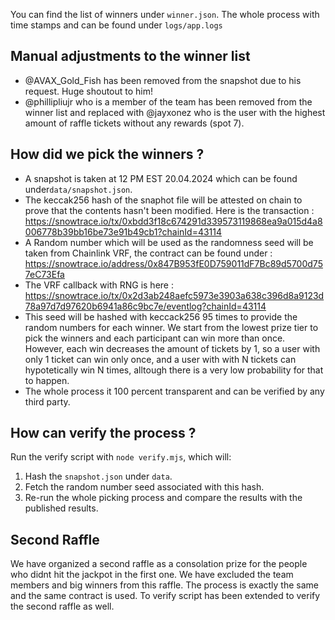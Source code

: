 You can find the list of winners under `winner.json`. The whole process with time stamps and can be found under `logs/app.logs`

## Manual adjustments to the winner list
* @AVAX_Gold_Fish has been removed from the snapshot due to his request. Huge shoutout to him!
* @phillipliujr who is a member of the team has been removed from the winner list and replaced with @jayxonez who is the user with the highest amount of raffle tickets without any rewards (spot 7).

## How did we pick the winners ? 
* A snapshot is taken at 12 PM EST 20.04.2024 which can be found under`data/snapshot.json`.
* The keccak256 hash of the snaphot file will be attested on chain to prove that the contents  hasn't been modified. Here is the transaction : https://snowtrace.io/tx/0xbdd3f18c674291d339573119868ea9a015d4a8006778b39bb16be73e91b49cb1?chainId=43114
* A Random number which will be used as the randomness seed will be taken from Chainlink VRF, the contract can be found under : https://snowtrace.io/address/0x847B953fE0D759011dF7Bc89d5700d757eC73Efa
* The VRF callback with RNG is here : https://snowtrace.io/tx/0x2d3ab248aefc5973e3903a638c396d8a9123d78a97d7d97620b6941a86c9bc7e/eventlog?chainId=43114
* This seed will be hashed with keccack256 95 times to provide the random numbers for each winner. We start from the lowest prize tier to pick the winners and each participant can win more than once. However, each win decreases the amount of tickets by 1, so a user with only 1 ticket can win only once, and a user with with N tickets can hypotetically win N times, alltough there is a very low probability for that to happen.  
* The whole process it 100 percent transparent and can be verified by any third party.

## How can verify the process ?
Run the verify script with `node verify.mjs`, which will:
1. Hash the `snapshot.json` under `data`.
2. Fetch the random number seed associated with this hash.
4. Re-run the whole picking process and compare the results with the published results. 



## Second Raffle
We have organized a second raffle as a consolation prize for the people who didnt hit the jackpot in the first one. We have excluded the team members and big winners from this raffle.
The process is exactly the same and the same contract is used. To verify script has been extended to verify the second raffle as well.